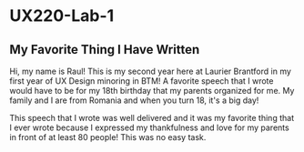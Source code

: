 # UX220-Lab-1
## My Favorite Thing I Have Written

Hi, my name is Raul! This is my second year here at Laurier Brantford in my first year of UX Design minoring in BTM! A favorite speech that I wrote would have to be for my 18th birthday that my parents organized for me. My family and I are from Romania and when you turn 18, it's a big day! 

This speech that I wrote was well delivered and it was my favorite thing that I ever wrote because I expressed my thankfulness and love for my parents in front of at least 80 people! This was no easy task.